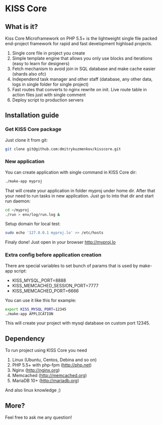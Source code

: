 # KISS Core

## What is it?

Kiss Core Microframework on PHP 5.5+ is the lightweight single file packed end-project framework for rapid and fast development highload projects.

1. Single core file in project you create 
2. Simple template engine that allows you only use blocks and iterations (easy to learn for designers)
3. Fetch mechanism to avoid join in SQL database and make cache easier (shards also ofc)
4. Independend task manager and other staff (database, any other data, logs in single folder for single project)
5. Fast routes that converts to nginx rewrite on init. Live route table in action files just with single comment
6. Deploy script to production servers


## Installation guide

### Get KISS Core package

Just clone it from git:
```bash
git clone git@github.com:dmitrykuzmenkov/kisscore.git
```

### New application
You can create application with single command in KISS Core dir:
```bash
./make-app myproj
```

That will create your application in folder myproj under home dir. After that your need to run tasks in new application. Just go to into that dir and start run daemon:
```bash
cd ~/myproj
./run > env/log/run.log &
```

Setup domain for local test:
```bash
sudo echo '127.0.0.1 myproj.lo' >> /etc/hosts
```

Finaly done! Just open in your browser http://myproj.lo

### Extra config before application creation
There are special variables to set bunch of params that is used by make-app script:
* KISS_MYSQL_PORT=8888
* KISS_MEMCACHED_SESSION_PORT=7777
* KISS_MEMCACHED_PORT=6666

You can use it like this for example:
```bash
export KISS_MYSQL_PORT=12345
./make-app APPLICATION
```

This will create your project with mysql database on custom port 12345.

## Dependency

To run project using KISS Core you need

1. Linux (Ubuntu, Centos, Debina and so on)
2. PHP 5.5+ with php-fpm (http://php.net)
3. Nginx (http://nginx.org)
4. Memcached (http://memcached.org)
5. MariaDB 10+ (http://mariadb.org)

And also linux knowledge ;)


## More?

Feel free to ask me any question!
